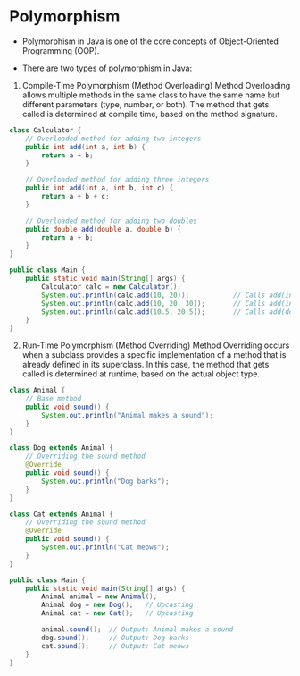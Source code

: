 # Polymorphism
- Polymorphism in Java is one of the core concepts of Object-Oriented Programming (OOP).

- There are two types of polymorphism in Java:

 1. Compile-Time Polymorphism (Method Overloading)
Method Overloading allows multiple methods in the same class to have the same name but different parameters (type, number, or both). The method that gets called is determined at compile time, based on the method signature.
```java
class Calculator {
    // Overloaded method for adding two integers
    public int add(int a, int b) {
        return a + b;
    }

    // Overloaded method for adding three integers
    public int add(int a, int b, int c) {
        return a + b + c;
    }

    // Overloaded method for adding two doubles
    public double add(double a, double b) {
        return a + b;
    }
}

public class Main {
    public static void main(String[] args) {
        Calculator calc = new Calculator();
        System.out.println(calc.add(10, 20));           // Calls add(int, int)
        System.out.println(calc.add(10, 20, 30));       // Calls add(int, int, int)
        System.out.println(calc.add(10.5, 20.5));       // Calls add(double, double)
    }
}
```

 2. Run-Time Polymorphism (Method Overriding)
Method Overriding occurs when a subclass provides a specific implementation of a method that is already defined in its superclass. In this case, the method that gets called is determined at runtime, based on the actual object type.
```java
class Animal {
    // Base method
    public void sound() {
        System.out.println("Animal makes a sound");
    }
}

class Dog extends Animal {
    // Overriding the sound method
    @Override
    public void sound() {
        System.out.println("Dog barks");
    }
}

class Cat extends Animal {
    // Overriding the sound method
    @Override
    public void sound() {
        System.out.println("Cat meows");
    }
}

public class Main {
    public static void main(String[] args) {
        Animal animal = new Animal();
        Animal dog = new Dog();   // Upcasting
        Animal cat = new Cat();   // Upcasting

        animal.sound();  // Output: Animal makes a sound
        dog.sound();     // Output: Dog barks
        cat.sound();     // Output: Cat meows
    }
}
```